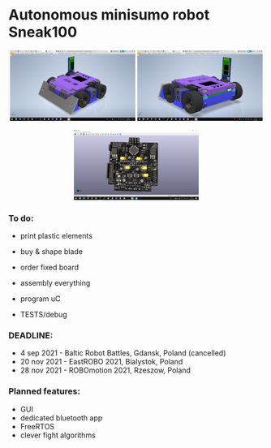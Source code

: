 # Autonomous minisumo robot Sneak100 

<p align="center">
  <img src="/docs/readme/sneak100_project1.png" width="49%" />
  <img src="/docs/readme/sneak100_project2.png" width="49%" />
</p>

<p align="center">
  <img src="/docs/readme/Zrzut ekranu (284).png" width="49%" />
</p>

### To do:
- print plastic elements
- buy & shape blade
- order fixed board

- assembly everything
- program uC
- TESTS/debug

### DEADLINE:
- 4 sep 2021 - Baltic Robot Battles, Gdansk, Poland (cancelled)
- 20 nov 2021 - EastROBO 2021, Bialystok, Poland
- 28 nov 2021 - ROBOmotion 2021, Rzeszow, Poland

### Planned features:
- GUI
- dedicated bluetooth app
- FreeRTOS
- clever fight algorithms
